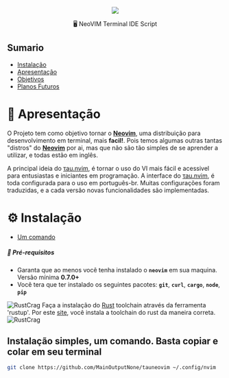 [//]: # (<p align="center"> <img src="https://user-images.githubusercontent.com/107779952/175798381-7dd2e8e9-4bb6-4eef-96e3-248e4d43743a.png"/></p>)
<p align="center"> <img src="https://user-images.githubusercontent.com/107779952/175799142-237b87c4-230b-4c9d-93ea-d098e54b6a85.png"/></p>

<p align="center"> 🖥 NeoVIM Terminal IDE Script </p>

## Sumario
- [Instalação](#Instalação)
- [Apresentação](#Apresentação)
- [Objetivos](#Obj)
- [Planos Futuros](#future)

# 👔 <a id="Apresentação"></a>Apresentação

O Projeto tem como objetivo tornar o **[Neovim](https://neovim.io)**, uma distribuição para desenvolvimento em terminal, mais **facil!**. Pois temos algumas outras tantas "distros" do **[Neovim](https://neovim.io)** por ai, mas que não são tão simples de se aprender a utilizar, e todas estão em inglês.

A principal ideia do [τau.nvim](https://github.com/MainOutputNone/tauneovim), é tornar o uso do VI mais fácil e acessivel para entusiastas e iniciantes em programação. A interface do [τau.nvim](https://github.com/MainOutputNone/tauneovim), é toda configurada para o uso em português-br. Muitas configurações foram traduzidas, e a cada versão novas funcionalidades são implementadas.

# ⚙️ <a id="Instalação"></a>Instalação
- [Um comando](#umComando)
##### 🚨 Pré-requisitos

-  Garanta que ao menos você tenha instalado o **`neovim`** em sua maquina. Versão mínima **0.7.0+**
- Você tera que ter instalado os seguintes pacotes: **`git`**, **`curl`**, **`cargo`**, **`node`**, **`pip`**

![RustCrag](https://user-images.githubusercontent.com/107779952/175799934-44956070-de76-4cb9-bc1a-acf6fe49ac90.png) Faça a instalação do [Rust](https://www.rust-lang.org/) toolchain através da ferramenta 'rustup'. Por este [site](https://rustup.rs), você instala a toolchain do rust da maneira correta. 
![RustCrag](https://user-images.githubusercontent.com/107779952/175800003-f8ae3831-1802-4648-b2d3-815925ff8ec7.png)

## Instalação simples, um comando. Basta copiar e colar em seu terminal

```bash
git clone https://github.com/MainOutputNone/tauneovim ~/.config/nvim
```
